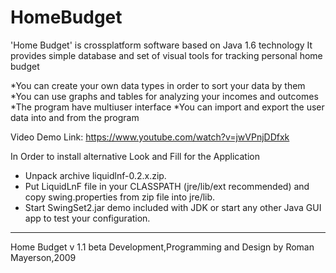 # HomeBudget



'Home Budget' 
is crossplatform software based on Java 1.6 technology
It provides simple database and set of  visual tools for tracking personal home budget

*You can create your own data types in order to  sort your data by them
*You can use graphs and tables for analyzing your incomes and outcomes
*The program have multiuser interface
*You can import and export the user data into and from the program

Video Demo Link: https://www.youtube.com/watch?v=jwVPnjDDfxk

In Order to install alternative Look and Fill for the Application

- Unpack archive liquidlnf-0.2.x.zip.
- Put LiquidLnF file in your CLASSPATH (jre/lib/ext recommended) and copy 
  swing.properties from zip file into jre/lib. 
- Start SwingSet2.jar demo included with JDK or start any other Java GUI app 
  to test your configuration.

--------------------------------------------------------------------------------------------------------------------------
Home Budget v 1.1 beta
Development,Programming and Design
by Roman Mayerson,2009
